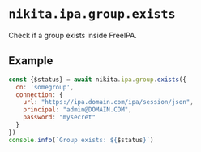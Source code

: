 
# `nikita.ipa.group.exists`

Check if a group exists inside FreeIPA.

## Example

```js
const {$status} = await nikita.ipa.group.exists({
  cn: 'somegroup',
  connection: {
    url: "https://ipa.domain.com/ipa/session/json",
    principal: "admin@DOMAIN.COM",
    password: "mysecret"
  }
})
console.info(`Group exists: ${$status}`)
```
